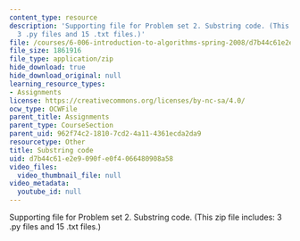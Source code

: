 ```yaml
---
content_type: resource
description: 'Supporting file for Problem set 2. Substring code. (This zip file includes:
  3 .py files and 15 .txt files.)'
file: /courses/6-006-introduction-to-algorithms-spring-2008/d7b44c61e2e9090fe0f4066480908a58_ps2_dna.zip
file_size: 1861916
file_type: application/zip
hide_download: true
hide_download_original: null
learning_resource_types:
- Assignments
license: https://creativecommons.org/licenses/by-nc-sa/4.0/
ocw_type: OCWFile
parent_title: Assignments
parent_type: CourseSection
parent_uid: 962f74c2-1810-7cd2-4a11-4361ecda2da9
resourcetype: Other
title: Substring code
uid: d7b44c61-e2e9-090f-e0f4-066480908a58
video_files:
  video_thumbnail_file: null
video_metadata:
  youtube_id: null
---
```

Supporting file for Problem set 2. Substring code. (This zip file includes: 3 .py files and 15 .txt files.)